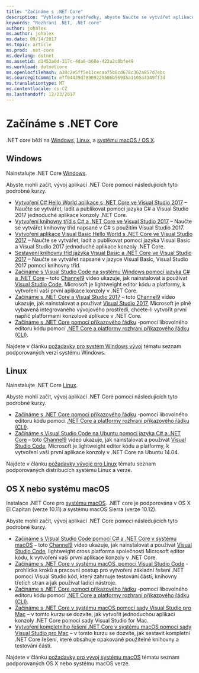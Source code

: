 ```yaml
---
title: "Začínáme s .NET Core"
description: "Vyhledejte prostředky, abyste Naučte se vytvářet aplikace .NET Core v systému Windows, Linux a systému macOS."
keywords: "Rozhraní .NET, .NET core"
author: johalex
ms.author: johalex
ms.date: 09/14/2017
ms.topic: article
ms.prod: .net-core
ms.devlang: dotnet
ms.assetid: d1453a0d-317c-4da6-b68e-422a2c0bfe49
ms.workload: dotnetcore
ms.openlocfilehash: a38c2e5ff5e11cecaa75b8cd678c362a857d7ebc
ms.sourcegitcommit: e7f04439d78909229506b56935a1105a4149ff3d
ms.translationtype: MT
ms.contentlocale: cs-CZ
ms.lasthandoff: 12/23/2017
---
```

# <a name="get-started-with-net-core"></a>Začínáme s .NET Core

.NET core běží na [Windows](#windows), [Linux](#linux), a [systému macOS / OS X](#os-x--macos).

## <a name="windows"></a>Windows

Nainstalujte .NET Core [Windows](https://www.microsoft.com/net/core#windows). 

Abyste mohli začít, vývoj aplikací .NET Core pomocí následujících tyto podrobné kurzy.

* [Vytvoření C# Hello World aplikace s .NET Core ve Visual Studio 2017](./tutorials/with-visual-studio.md) – Naučte se vytvářet, ladit a publikovat pomocí jazyka C# a Visual Studio 2017 jednoduché aplikace konzoly .NET Core.
* [Vytvoření knihovny tříd s C# a .NET Core ve Visual Studio 2017](./tutorials/library-with-visual-studio.md) – Naučte se vytvářet knihovny tříd napsané v C# s použitím Visual Studio 2017.
* [Vytvoření aplikace Visual Basic Hello World s .NET Core ve Visual Studio 2017](./tutorials/vb-with-visual-studio.md) – Naučte se vytvářet, ladit a publikovat pomocí jazyka Visual Basic a Visual Studio 2017 jednoduché aplikace konzoly .NET Core. 
* [Sestavení knihovny tříd jazyka Visual Basic a .NET Core ve Visual Studio 2017](./tutorials/vb-library-with-visual-studio.md) – Naučte se vytvářet napsané v jazyce Visual Basic, Visual Studio 2017 pomocí knihovny tříd.
* [Začínáme s Visual Studio Code na systému Windows pomocí jazyka C# a .NET Core](https://channel9.msdn.com/Blogs/dotnet/Get-started-with-VS-Code-using-CSharp-and-NET-Core) – toto [Channel9](https://channel9.msdn.com) video ukazuje, jak nainstalovat a používat [Visual Studio Code](https://www.visualstudio.com/products/code-vs), Microsoft je lightweight editor kódu a platformy, k vytvoření vaší první aplikace konzoly v .NET Core.
* [Začínáme s .NET Core a Visual Studio 2017](https://channel9.msdn.com/Blogs/dotnet/Get-Started-NET-Core-Visual-Studio-2017) – toto [Channel9](https://channel9.msdn.com) video ukazuje, jak nainstalovat a používat [Visual Studio 2017](https://www.visualstudio.com/), Microsoft je plně vybavená integrovaného vývojového prostředí, chcete-li vytvořit první napříč platformami konzolové aplikace v .NET Core.
* [Začínáme s .NET Core pomocí příkazového řádku](tutorials/using-with-xplat-cli.md) -pomocí libovolného editoru kódu pomocí [.NET Core a platformy rozhraní příkazového řádku (CLI)](tools/index.md).

Najdete v článku [požadavky pro systém Windows vývoj](windows-prerequisites.md) tématu seznam podporovaných verzí systému Windows.

## <a name="linux"></a>Linux

Nainstalujte .NET Core [Linux](https://www.microsoft.com/net/core#linuxredhat).

Abyste mohli začít, vývoj aplikací .NET Core pomocí následujících tyto podrobné kurzy.

* [Začínáme s .NET Core pomocí příkazového řádku](tutorials/using-with-xplat-cli.md) -pomocí libovolného editoru kódu pomocí [.NET Core a platformy rozhraní příkazového řádku (CLI)](tools/index.md).
* [Začínáme s Visual Studio Code na Ubuntu pomocí jazyka C# a .NET Core](https://channel9.msdn.com/Blogs/dotnet/Get-started-with-VS-Code-Csharp-dotnet-Core-Ubuntu) – toto [Channel9](https://channel9.msdn.com) video ukazuje, jak nainstalovat a používat [Visual Studio Code](https://code.visualstudio.com/), Microsoft je lightweight editor kódu a platformy, k vytvoření vaší první aplikace konzoly v .NET Core na Ubuntu 14.04.

Najdete v článku [požadavky vývoje pro Linux](linux-prerequisites.md) tématu seznam podporovaných distribucích systému Linux a verze.

## <a name="os-x--macos"></a>OS X nebo systému macOS

Instalace .NET Core pro [systému macOS](https://www.microsoft.com/net/core#macos). .NET core je podporována v OS X El Capitan (verze 10.11) a systému macOS Sierra (verze 10.12).

Abyste mohli začít, vývoj aplikací .NET Core pomocí následujících tyto podrobné kurzy.

* [Začínáme s Visual Studio Code pomocí C# a .NET Core v systému macOS](https://channel9.msdn.com/Blogs/dotnet/Get-started-VSCode-NET-Core-Mac) – toto [Channel9](https://channel9.msdn.com) video ukazuje, jak nainstalovat a používat [Visual Studio Code](https://code.visualstudio.com/), lightweight cross platforma společnosti Microsoft editor kódu, k vytvoření vaší první aplikace konzoly v .NET Core. 
* [Začínáme s .NET Core v systému macOS, pomocí Visual Studio Code](tutorials/using-on-macos.md) -prohlídka kroků a pracovní postup pro vytvoření základní řešení .NET pomocí Visual Studio kód, který zahrnuje testování částí, knihovny třetích stran a jak používat ladicí nástroje.
* [Začínáme s .NET Core pomocí příkazového řádku](tutorials/using-with-xplat-cli.md) -pomocí libovolného editoru kódu pomocí [.NET Core a platformy rozhraní příkazového řádku (CLI)](tools/index.md).
* [Začínáme s .NET Core v systému macOS pomocí sady Visual Studio pro Mac](tutorials/using-on-mac-vs.md) – v tomto kurzu se dozvíte, jak vytvořit jednoduchou aplikaci konzoly .NET Core pomocí sady Visual Studio for Mac.
* [Vytvoření kompletního řešení .NET Core v systému macOS pomocí sady Visual Studio pro Mac](tutorials/using-on-mac-vs-full-solution.md) – v tomto kurzu se dozvíte, jak sestavit kompletní .NET Core řešení, které obsahuje opakovaně použitelné knihovny a testování částí.

Najdete v článku [požadavky pro vývoj systému macOS](macos-prerequisites.md) tématu seznam podporovaných OS X nebo systému macOS verze.
